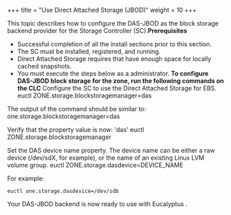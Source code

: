 +++
title = "Use Direct Attached Storage (JBOD)"
weight = 10
+++

This topic describes how to configure the DAS-JBOD as the block storage backend provider for the Storage Controller (SC).**Prerequisites** 

* Successful completion of all the install sections prior to this section. 
* The SC must be installed, registered, and running. 
* Direct Attached Storage requires that have enough space for locally cached snapshots. 
* You must execute the steps below as a administrator. 
**To configure DAS-JBOD block storage for the zone, run the following commands on the CLC** Configure the SC to use the Direct Attached Storage for EBS. 
    euctl ZONE.storage.blockstoragemanager=das

The output of the command should be similar to: 
    one.storage.blockstoragemanager=das

Verify that the property value is now: 'das' 
    euctl ZONE.storage.blockstoragemanager

Set the DAS device name property. The device name can be either a raw device (/dev/sdX, for example), or the name of an existing Linux LVM volume group. 
    euctl ZONE.storage.dasdevice=DEVICE_NAME

For example: 


    euctl one.storage.dasdevice=/dev/sdb

Your DAS-JBOD backend is now ready to use with Eucalyptus . 